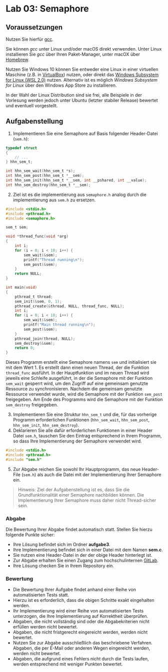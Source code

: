 # Lab 03: Semaphore

## Voraussetzungen

Nutzen Sie hierfür [gcc](https://gcc.gnu.org/).

Sie können _gcc_ unter Linux und/oder macOS direkt verwenden. Unter Linux installieren Sie _gcc_ über Ihren Paket-Manager, unter macOX über [Homebrew](https://brew.sh/).

Nutzen Sie Windows 10 können Sie entweder eine Linux in einer virtuellen Maschine (z.B. in [VirtualBox](https://www.virtualbox.org/)) nutzen, oder direkt das [Windows Subsystem for Linux (WSL 2.0)](https://docs.microsoft.com/en-us/windows/wsl/install-win10) nutzen. Alternativ ist es möglich _Windows Subsystem for Linux_ über den Windows App Store zu installieren.

In der Wahl der Linux Distribution sind sie frei, alle Beispiele in der Vorlesung werden jedoch unter Ubuntu (letzter stabiler Release) bewertet und eventuell vorgestellt.

## Aufgabenstellung

1. Implementieren Sie eine Semaphore auf Basis folgender Header-Datei (`sem.h`):



```c
typedef struct
{
    // ...
} hhn_sem_t;

int hhn_sem_wait(hhn_sem_t *s);
int hhn_sem_post(hhn_sem_t *__sem);
int hhn_sem_init(hhn_sem_t *__sem, int __pshared, int __value);
int hhn_sem_destroy(hhn_sem_t *__sem);
```

2. Ziel ist es die implementierung aus `semaphore.h` analog durch die implementierung aus `sem.h` zu ersetzen.



```c
#include <stdio.h>
#include <pthread.h>
#include <semaphore.h>

sem_t sem;

void *thread_func(void *arg)
{
    int i;
    for (i = 0; i < 10; i++) {
        sem_wait(&sem);
        printf("Thread running\n");
        sem_post(&sem);
    }
    return NULL;
}

int main(void)
{
    pthread_t thread;
    sem_init(&sem, 0, 1);
    pthread_create(&thread, NULL, thread_func, NULL);
    int i;
    for (i = 0; i < 10; i++) {
        sem_wait(&sem);
        printf("Main thread running\n");
        sem_post(&sem);
    }
    pthread_join(thread, NULL);
    sem_destroy(&sem);
    return 0;
}
```

Dieses Programm erstellt eine Semaphore namens `sem` und initialisiert sie mit dem Wert 1. Es erstellt dann einen neuen Thread, der die Funktion `thread_func` ausführt. In der Hauptfunktion und im neuen Thread wird jeweils eine Schleife ausgeführt, in der die Semaphore mit der Funktion `sem_wait` gesperrt wird, um den Zugriff auf eine gemeinsam genutzte Ressource zu synchronisieren. Nachdem die gemeinsam genutzte Ressource verwendet wurde, wird die Semaphore mit der Funktion `sem_post` freigegeben. Am Ende des Programms wird die Semaphore mit der Funktion `sem_destroy` freigegeben.

3. Implementieren Sie eine Struktur `hhn_sem_t` und die, für das vorherige Programm erforderlichen Funktionen (`hhn_sem_wait`, `hhn_sem_post`, `hhn_sem_init`, `hhn_sem_destroy`).
4. Deklarieren Sie alle dafür erforderlichen Funktionen in einer Header Datei `sem.h`, tauschen Sie den Eintrag entsprechend in Ihrem Programm, so dass Ihre Implementierung der Semaphore verwendet wird.

```c
#include <stdio.h>
#include <pthread.h>
#include "sem.h" 
```

5. Zur Abgabe reichen Sie sowohl Ihr Hauptprogramm, das neue Header-File (`sem.h`) als auch die Datei mit der Implementierung Ihrer Semaphore ein.

> Hinweis: Ziel der Aufgabenstellung ist es, dass Sie die Grundfunktionalität einer Semaphore nachbilden können. Die Implementierung Ihrer Semaphore muss daher nicht Thread-sicher sein.

### Abgabe

Die Bewertung Ihrer Abgabe findet automatisch statt. Stellen Sie hierzu folgende Punkte sicher:

* Ihre Lösung befindet sich im Ordner **aufgabe3**.
* Ihre Implementierung befindet sich in einer Datei mit dem Namen **sem.c**.
* Sie nutzen eine Header-Datei in der der obige Header hinterlegt ist.
* Zur Abgabe erhalten Sie einen Zugang zum hochschulinternen [GitLab](https://git.it.hs-heilbronn.de/).
* Ihre Lösung checken Sie in Ihrem Repository ein.

### Bewertung

* Die Bewertung Ihrer Aufgabe findet anhand einer Reihe von automatisierten Tests statt.
* Hierzu ist es erforderlich, dass die obigen Schritte exakt eingehalten werden.
* Ihr Implementierung wird einer Reihe von automatisierten Tests unterzogen, die Ihre Implementierung auf Korrektheit überprüfen.
* Abgaben, die nicht vollständig sind oder die Abgabekriterien nicht erfüllen werden nicht bewertet.
* Abgaben, die nicht fristgerecht eingereicht werden, werden nicht bewertet.
* Nutzen Sie zur Abgabe ausschließlich das beschriebene Verfahren. Abgaben, die per E-Mail oder anderen Wegen eingereicht werden, werden nicht bewertet.
* Abgaben, die aufgrund eines Fehlers nicht durch die Tests laufen, werden entsprechend mit weniger Punkten bewertet.
